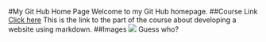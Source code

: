 #My Git Hub Home Page
Welcome to my Git Hub homepage.
##Course Link
[Click here](https://srse-git-github-zero2hero.netlify.app/02-websites-with-github-pages/02-create-markdown-website/)
This is the link to the part of the course about developing a website using markdown.
##Images
![](https://cdn.sheffield.ac.uk/sites/default/files/styles/profile_square_lg_1x/public/2020-09/Tony-Simons2.jpg?itok=N6AxnSot)
Guess who?
